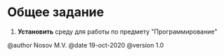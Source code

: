 # Общее задание

1. **Установить** среду для работы по предмету "Программирование"

@author Nosov M.V.
@date 19-oct-2020
@version 1.0
